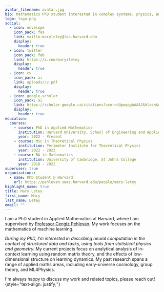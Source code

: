 ```yaml
---
avatar_filename: avatar.jpg
bio: Mathematics PhD student interested in complex systems, physics, and geometry.
logo: logo.png
social:
  - icon: envelope
    icon_pack: fas
    link: mailto:maryletey@fas.harvard.edu
    display:
      header: true
  - icon: twitter
    icon_pack: fab
    link: https://x.com/maryiletey
    display:
      header: true
  - icon: cv
    icon_pack: ai
    link: uploads/cv.pdf
    display:
      header: true
  - icon: google-scholar
    icon_pack: ai
    link: https://scholar.google.ca/citations?user=h3poqqgAAAAJ&hl=en&oi=ao
    display:
      header: true
education:
  courses:
    - course: PhD in Applied Mathematics
      institution: Harvard University, School of Engineering and Applied Sciences
      year: 2023 - Present
    - course: MSc in Theoretical Physics
      institution: Perimeter Institute for Theoretical Physics
      year: 2022 - 2023
    - course: BA in Mathematics
      institution: University of Cambridge, St Johns College
      year: 2018 - 2022
superuser: true
organizations:
  - name: PhD Student @ Harvard
    url: https://pehlevan.seas.harvard.edu/people/mary-letey
highlight_name: true
title: Mary Letey
first_name: Mary
last_name: Letey
email: ""
---
```

I am a PhD student in Applied Mathematics at Harvard, where I am supervised by [Professor Cengiz Pehlevan](https://pehlevan.seas.harvard.edu/people/cengiz-pehlevan). My work focuses on the mathematics of machine learning. 

_During my PhD, I’m interested in describing neural computation in the context of structured data and tasks, using tools from statistical physics and geometry._ My current projects focus on analytical analysis of in-context learning using random matrix theory, and the effects of low-dimensional structure on learning dynamics. My past research spans a range of applied maths areas, including early-universe cosmology, group theory, and ML4Physics. 

I'm always happy to discuss my work and related topics, please reach out! 
{style="text-align: justify;"}
